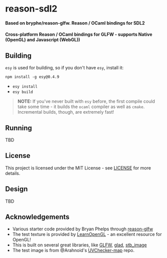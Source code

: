 # reason-sdl2

#### Based on bryphe/reason-glfw. Reason / OCaml bindings for SDL2

#### Cross-platform Reason / OCaml bindings for GLFW - supports Native (OpenGL) and Javascript (WebGL))

## Building

`esy` is used for building, so if you don't have `esy`, install it:

```
npm install -g esy@0.4.9
```

- `esy install`
- `esy build`

> __NOTE:__ If you've never built with `esy` before, the first compile could take some time - it builds the `ocaml` compiler as well as `cmake`. Incremental builds, though, are extremely fast!

## Running

TBD

## License

This project is licensed under the MIT License - see [LICENSE](LICENSE) for more details.

## Design

TBD

## Acknowledgements

- Various starter code provided by Bryan Phelps through [reason-glfw](https://github.com/bryphe/reason-glfw)
- The test texture is provided by [LearnOpenGL](https://learnopengl.com) - an excellent resource for OpenGL!
- This is built on several great libraries, like [GLFW](https://www.glfw.org), [glad](https://github.com/Dav1dde/glad), [stb_image](https://github.com/nothings/stb/blob/master/stb_image.h)
- The test image is from @Arahnoid's [UVChecker-map](https://github.com/Arahnoid/UVChecker-map) repo.
